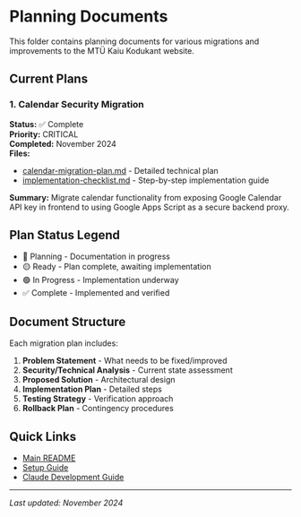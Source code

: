 # Planning Documents

This folder contains planning documents for various migrations and improvements to the MTÜ Kaiu Kodukant website.

## Current Plans

### 1. Calendar Security Migration
**Status:** ✅ Complete  
**Priority:** CRITICAL  
**Completed:** November 2024  
**Files:** 
- [calendar-migration-plan.md](./calendar-migration-plan.md) - Detailed technical plan
- [implementation-checklist.md](./implementation-checklist.md) - Step-by-step implementation guide

**Summary:** Migrate calendar functionality from exposing Google Calendar API key in frontend to using Google Apps Script as a secure backend proxy.

## Plan Status Legend
- 🔴 Planning - Documentation in progress
- 🟡 Ready - Plan complete, awaiting implementation
- 🟢 In Progress - Implementation underway
- ✅ Complete - Implemented and verified

## Document Structure

Each migration plan includes:
1. **Problem Statement** - What needs to be fixed/improved
2. **Security/Technical Analysis** - Current state assessment
3. **Proposed Solution** - Architectural design
4. **Implementation Plan** - Detailed steps
5. **Testing Strategy** - Verification approach
6. **Rollback Plan** - Contingency procedures

## Quick Links
- [Main README](../README.md)
- [Setup Guide](../SETUP.md)
- [Claude Development Guide](../CLAUDE.md)

---

*Last updated: November 2024*